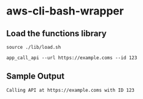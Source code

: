 # aws-cli-bash-wrapper

## Load the functions library

```
source ./lib/load.sh

app_call_api --url https://example.coms --id 123

```

## Sample Output

```
Calling API at https://example.coms with ID 123
```